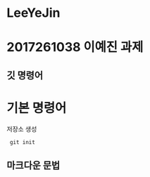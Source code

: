 # LeeYeJin

2017261038 이예진 과제 
===========
깃 명령어
---------

# 기본 명령어
저장소 생성 
<pre><code> git init </code></pre>

마크다운 문법
----------
